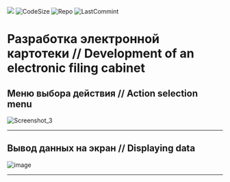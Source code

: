 ![](https://img.shields.io/tokei/lines/github.com/AlexeyLepov/ConsoleCrudApp?style=for-the-badge)
![CodeSize](https://img.shields.io/github/languages/code-size/AlexeyLepov/ConsoleCrudApp?style=for-the-badge)
![Repo](https://img.shields.io/github/repo-size/AlexeyLepov/ConsoleCrudApp?style=for-the-badge)
![LastCommint](https://img.shields.io/github/last-commit/AlexeyLepov/ConsoleCrudApp?style=for-the-badge)

# Разработка электронной картотеки // Development of an electronic filing cabinet

Меню выбора действия // Action selection menu
-------------------------------------------------------------------------

![Screenshot_3](https://user-images.githubusercontent.com/77492646/221263203-b59a7eab-6aff-4167-85c2-8bb2e7ed6236.png)

-------------------------------------------------------------------------

Вывод данных на экран // Displaying data 
-------------------------------------------------------------------------
![image](https://user-images.githubusercontent.com/77492646/221263983-393fa335-ff5a-4481-992b-36d467dd0a84.png)

-------------------------------------------------------------------------
